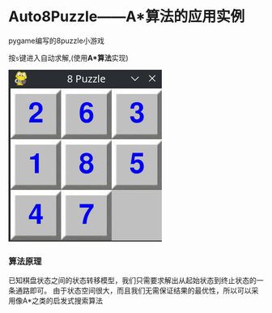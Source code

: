 # Auto8Puzzle——A*算法的应用实例

pygame编写的8puzzle小游戏

按`s`键进入自动求解,(使用**A*算法**实现)

![demo.png](demo.png)

### 算法原理

已知棋盘状态之间的状态转移模型，我们只需要求解出从起始状态到终止状态的一条通路即可。
由于状态空间很大，而且我们无需保证结果的最优性，所以可以采用像A*之类的启发式搜索算法
